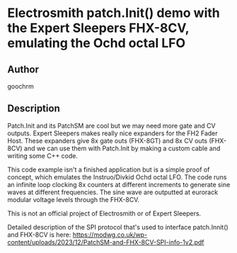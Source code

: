 # Electrosmith patch.Init() demo with the Expert Sleepers FHX-8CV, emulating the Ochd octal LFO

## Author

goochrm

## Description

Patch.Init and its PatchSM are cool but we may need more gate and CV outputs.  Expert Sleepers makes really nice expanders for the FH2 Fader Host.  These expanders give 8x gate outs (FHX-8GT) and 8x CV outs (FHX-8CV) and we can use them with Patch.Init by making a custom cable and writing some C++ code.

This code example isn't a finished application but is a simple proof of concept, which emulates the Instruo/Divkid Ochd octal LFO.  The code runs an infinite loop clocking 8x counters at different increments to generate sine waves at different frequencies.  The sine wave are outputted at eurorack modular voltage levels through the FHX-8CV.

This is not an official project of Electrosmith or of Expert Sleepers.

Detailed description of the SPI protocol that's used to interface patch.Innit() and FHX-8CV is here: https://modwg.co.uk/wp-content/uploads/2023/12/PatchSM-and-FHX-8CV-SPI-info-1v2.pdf
